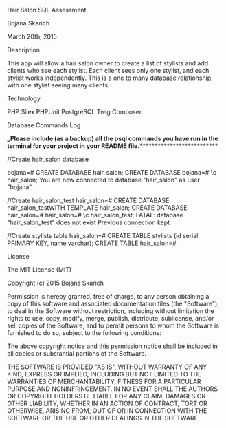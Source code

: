 
Hair Salon SQL Assessment

Bojana Skarich

March 20th, 2015

Description

This app will allow a hair salon owner to create a list of stylists and add clients who see each stylist. Each client sees only one stylist, and each stylist works independently. This is a one to many database relationship, with one stylist seeing many clients. 

Technology

PHP
Silex
PHPUnit
PostgreSQL
Twig
Composer


Database Commands Log

****_Please include (as a backup) all the psql commands you have run in the terminal for your project in your README file.******************************

//Create hair_salon database

bojana=# CREATE DATABASE hair_salon;
CREATE DATABASE
bojana=# \c hair_salon;
You are now connected to database "hair_salon" as user "bojana".

//Create hair_salon_test
hair_salon=# CREATE DATABASE hair_salon_testWITH TEMPLATE hair_salon;
CREATE DATABASE
hair_salon=# 
hair_salon=# \c hair_salon_test;
FATAL:  database "hair_salon_test" does not exist
Previous connection kept

//Create stylists table
hair_salon=# CREATE TABLE stylists (id serial PRIMARY KEY, name varchar);
CREATE TABLE
hair_salon=# 






License

The MIT License (MIT)

Copyright (c) 2015 Bojana Skarich

Permission is hereby granted, free of charge, to any person obtaining a copy of this software and associated documentation files (the "Software"), to deal in the Software without restriction, including without limitation the rights to use, copy, modify, merge, publish, distribute, sublicense, and/or sell copies of the Software, and to permit persons to whom the Software is furnished to do so, subject to the following conditions:

The above copyright notice and this permission notice shall be included in all copies or substantial portions of the Software.

THE SOFTWARE IS PROVIDED "AS IS", WITHOUT WARRANTY OF ANY KIND, EXPRESS OR IMPLIED, INCLUDING BUT NOT LIMITED TO THE WARRANTIES OF MERCHANTABILITY, FITNESS FOR A PARTICULAR PURPOSE AND NONINFRINGEMENT. IN NO EVENT SHALL THE AUTHORS OR COPYRIGHT HOLDERS BE LIABLE FOR ANY CLAIM, DAMAGES OR OTHER LIABILITY, WHETHER IN AN ACTION OF CONTRACT, TORT OR OTHERWISE, ARISING FROM, OUT OF OR IN CONNECTION WITH THE SOFTWARE OR THE USE OR OTHER DEALINGS IN THE SOFTWARE.
